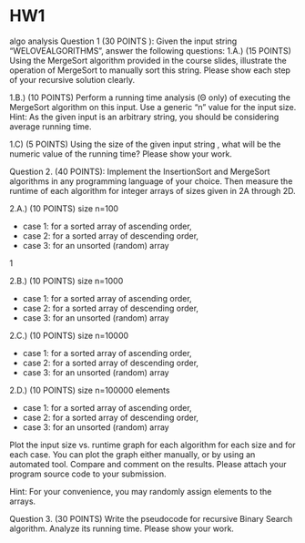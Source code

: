 # HW1
algo analysis
Question 1 (30 POINTS ):  Given the input string “WELOVEALGORITHMS”, answer the following questions: 
1.A.) (15 POINTS) Using the MergeSort algorithm provided in the course slides, illustrate the operation of MergeSort to manually sort this string. Please show each step of your recursive solution clearly.  
 
1.B.) (10 POINTS) Perform a running time analysis (Θ only) of executing the MergeSort algorithm on this input. Use a generic “n” value for the input size.  
Hint: As the given input is an arbitrary string, you should be considering average running time. 
 
1.C) (5 POINTS) Using the size of the given input string , what will be the numeric value of the running time? Please show your work. 
 
 
Question 2. (40 POINTS): Implement the InsertionSort and MergeSort algorithms in any programming language of your choice. Then measure the runtime of each algorithm for integer arrays of sizes given in 2A through 2D.  
 
2.A.) (10 POINTS) size n=100 
-	case 1: for a sorted array of ascending order,  
-	case 2: for a sorted array of descending order,  
-	case 3: for an unsorted (random) array 
 
1 
 
2.B.) (10 POINTS) size n=1000 
-	case 1: for a sorted array of ascending order,  
-	case 2: for a sorted array of descending order,  
-	case 3: for an unsorted (random) array 
 
 
2.C.) (10 POINTS) size n=10000 
-	case 1: for a sorted array of ascending order,  
-	case 2: for a sorted array of descending order,  
-	case 3: for an unsorted (random) array 
  
 
2.D.) (10 POINTS) size n=100000 elements 
-	case 1: for a sorted array of ascending order,  
-	case 2: for a sorted array of descending order,  
-	case 3: for an unsorted (random) array 
 
Plot the input size vs. runtime graph for each algorithm for each size and for each case. You can plot the graph either manually, or by using an automated tool. Compare and comment on the results. Please attach your program source code to your submission. 
 
Hint: For your convenience, you may randomly assign elements to the arrays. 
 
 
 
Question 3. (30 POINTS) Write the pseudocode for recursive Binary Search algorithm. Analyze its running time. Please show your work. 

